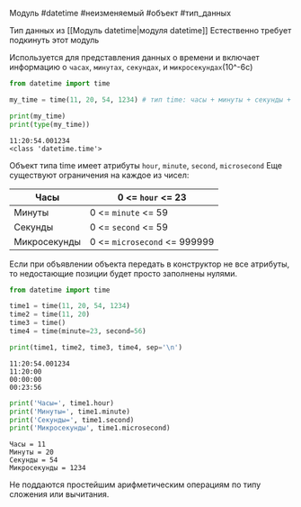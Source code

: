 Модуль #datetime #неизменяемый #объект #тип_данных


Тип данных из [[Модуль datetime|модуля datetime]]
Естественно требует подкинуть этот модуль

Используется для представления данных о времени и включает информацию о `часах`, `минутах`, `секундах`, и `микросекундах`(10^-6c)
```python
from datetime import time

my_time = time(11, 20, 54, 1234) # тип time: часы + минуты + секунды + микросекунды

print(my_time)
print(type(my_time))
```
```
11:20:54.001234
<class 'datetime.time'>
```
Объект типа time имеет атрибуты `hour`, `minute`, `second`, `microsecond`
Еще существуют ограничения на каждое из чисел:

| Часы         | 0 <= `hour` <= 23            |
| ------------ | ---------------------------- |
| Минуты       | 0 <= `minute` <= 59          |
| Секунды      | 0 <= `second` <= 59          |
| Микросекунды | 0 <= `microsecond` <= 999999 |
Если при объявлении объекта передать в конструктор не все атрибуты, то недостающие позиции будет просто заполнены нулями.
```python
from datetime import time

time1 = time(11, 20, 54, 1234)
time2 = time(11, 20)
time3 = time()
time4 = time(minute=23, second=56)

print(time1, time2, time3, time4, sep='\n')
```
```
11:20:54.001234
11:20:00
00:00:00
00:23:56
```
```python
print('Часы=', time1.hour)
print('Минуты=', time1.minute)
print('Секунды=', time1.second)
print('Микросекунды', time1.microsecond)
```
```
Часы = 11
Минуты = 20
Секунды = 54
Микросекунды = 1234
```

Не поддаются простейшим арифметическим операциям по типу сложения или вычитания. 